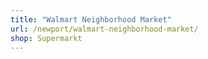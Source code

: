 ```yaml
---
title: "Walmart Neighborhood Market"
url: /newport/walmart-neighborhood-market/
shop: Supermarkt
---
```

